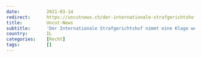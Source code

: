 ```yaml
---
date:          2021-03-14
redirect:      https://uncutnews.ch/der-internationale-strafgerichtshof-nimmt-eine-klage-wegen-verletzung-des-nuernberger-kodex-durch-die-israelische-regierung-und-pfizer-an/
title:         Uncut-News
subtitle:      'Der Internationale Strafgerichtshof nimmt eine Klage wegen Verletzung des Nürnberger Kodex durch die israelische Regierung und Pfizer an.'
country:       IL
categories:    [Recht]
tags:          []
---
```

